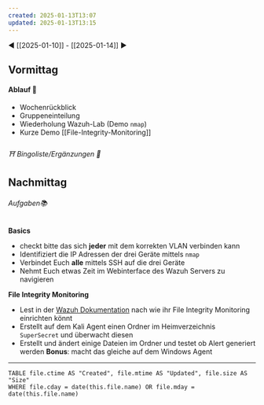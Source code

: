 ```yaml
---
created: 2025-01-13T13:07
updated: 2025-01-13T13:15
---
```

◀ [[2025-01-10]] - [[2025-01-14]] ▶
## Vormittag
#### Ablauf 🧭
* Wochenrückblick
* Gruppeneinteilung
* Wiederholung Wazuh-Lab (Demo `nmap`)
* Kurze Demo [[File-Integrity-Monitoring]]
###### ⛩ Bingoliste/Ergänzungen 🐾

## Nachmittag
###### Aufgaben📚
**Basics**
* checkt bitte das sich **jeder** mit dem korrekten VLAN verbinden kann
* Identifiziert die IP Adressen der drei Geräte mittels `nmap`
* Verbindet Euch **alle** mittels SSH auf die drei Geräte
* Nehmt Euch etwas Zeit im Webinterface des Wazuh Servers zu navigieren

**File Integrity Monitoring**
* Lest in der [Wazuh Dokumentation](https://documentation.wazuh.com/current/index.html) nach wie ihr File Integrity Monitoring einrichten könnt
* Erstellt auf dem Kali Agent einen Ordner im Heimverzeichnis `SuperSecret` und überwacht diesen
* Erstellt und ändert einige Dateien im Ordner und testet ob Alert generiert werden
**Bonus**: macht das gleiche auf dem Windows Agent

---
```dataview
TABLE file.ctime AS "Created", file.mtime AS "Updated", file.size AS "Size" 
WHERE file.cday = date(this.file.name) OR file.mday = date(this.file.name) 
```

